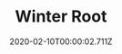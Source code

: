 ---
templateKey: blog-post
title: Winter Root
type: Forage
description: A starchy tuber.
featuredpost: false
date: 2020-02-10T00:00:02.711Z
featuredimage: /img/Winter_Root.png
sellPrice: 70
tags:
  - forageable
  - forage
  - Winter Seeds
  - Roots Platter
  - Winter Foraging Bundle
---